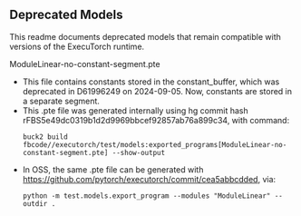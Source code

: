 ## Deprecated Models

This readme documents deprecated models that remain compatible with versions of the ExecuTorch runtime.

ModuleLinear-no-constant-segment.pte
- This file contains constants stored in the constant_buffer, which was deprecated in D61996249 on 2024-09-05. Now, constants are stored in a separate segment.
- This .pte file was generated internally using hg commit hash rFBS5e49dc0319b1d2d9969bbcef92857ab76a899c34, with command:
    ```
    buck2 build fbcode//executorch/test/models:exported_programs[ModuleLinear-no-constant-segment.pte] --show-output
    ```
- In OSS, the same .pte file can be generated with https://github.com/pytorch/executorch/commit/cea5abbcdded, via:
    ```
    python -m test.models.export_program --modules "ModuleLinear" --outdir .
    ```
